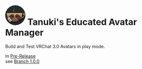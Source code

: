 <h1><img src="https://github.com/EducatedTanuki/TEA-Manager/raw/1.0.0/Resources/UI/Icons/TEA.png" alt="TEA-icon.png" width="64" height="64" style="max-width:100%;"> Tanuki's Educated Avatar Manager</h1>
Build and Test VRChat 3.0 Avatars in play mode.  

In [Pre-Release](https://github.com/EducatedTanuki/TEA-Manager/releases)  
see [Branch 1.0.0](https://github.com/EducatedTanuki/TEA-Manager/tree/1.0.0)  
